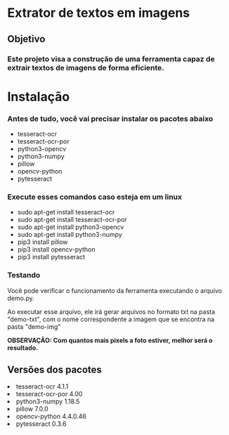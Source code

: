 <h1>Extrator de textos em imagens </h1>

<h2>Objetivo</h2>
<h3>Este projeto visa a construção de uma ferramenta capaz de extrair textos de imagens
    de forma eficiente.
</h3>

<h1>Instalação</h1>
<h3>
    Antes de tudo, você vai precisar instalar os pacotes abaixo 
</h3>
<ul>
    <li>tesseract-ocr</li>
    <li>tesseract-ocr-por</li>    
    <li>python3-opencv</li>
    <li>python3-numpy</li>
    <li>pillow</li>
    <li>opencv-python</li>
    <li>pytesseract</li>
</ul>

<h3>
    Execute esses comandos caso esteja em um linux
</h3>
<ul>
    <li>sudo apt-get install tesseract-ocr</li>
    <li>sudo apt-get install tesseract-ocr-por</li>    
    <li>sudo apt-get install python3-opencv</li>
    <li>sudo apt-get install python3-numpy</li>
    <li>pip3 install pillow</li>
    <li>pip3 install opencv-python</li>
    <li>pip3 install pytesseract</li>
</ul>

<h3>Testando</h3>
<p>
    Você pode verificar o funcionamento da ferramenta executando o arquivo demo.py.
</p>
<p>
    Ao executar esse arquivo, ele irá gerar arquivos no formato txt na pasta
    "demo-txt", com o nome correspondente a imagem que se encontra na pasta "demo-img"

</p>
<strong>OBSERVAÇÃO: Com quantos mais pixels a foto estiver, melhor será o resultado.</strong>

<h2>Versões dos pacotes</h2>


<li>tesseract-ocr 4.1.1</li>
<li>tesseract-ocr-por 4.00</li>    
<li>python3-numpy 1.18.5</li>
<li>pillow 7.0.0   </li>
<li>opencv-python 4.4.0.46</li>
<li>pytesseract 0.3.6  </li>
